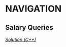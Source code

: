 # NAVIGATION

**Salary Queries**
---
*[Solution (C++)](https://github.com/1gne0u5/Learning-Resources/blob/master/Competitive%20Programming/Solutions/CSES/Range%20Queries/salaryQueries.cpp)*
